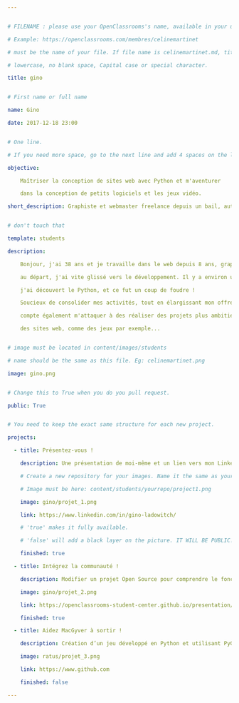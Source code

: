 ```yaml
---


# FILENAME : please use your OpenClassrooms's name, available in your url.

# Example: https://openclassrooms.com/membres/celinemartinet

# must be the name of your file. If file name is celinemartinet.md, title is celinemartinet.

# lowercase, no blank space, Capital case or special character.

title: gino


# First name or full name

name: Gino

date: 2017-12-18 23:00


# One line.

# If you need more space, go to the next line and add 4 spaces on the left, as in 'description'.

objective:

    Maîtriser la conception de sites web avec Python et m'aventurer

    dans la conception de petits logiciels et les jeux vidéo.

short_description: Graphiste et webmaster freelance depuis un bail, autodidacte. j'ai envie de passer à la vitesse supérieure.


# don't touch that

template: students

description:

    Bonjour, j'ai 38 ans et je travaille dans le web depuis 8 ans, graphiste

    au départ, j'ai vite glissé vers le développement. Il y a environ un an

    j'ai découvert le Python, et ce fut un coup de foudre !

    Soucieux de consolider mes activités, tout en élargissant mon offre, je

    compte également m'attaquer à des réaliser des projets plus ambitieux que

    des sites web, comme des jeux par exemple...


# image must be located in content/images/students

# name should be the same as this file. Eg: celinemartinet.png

image: gino.png


# Change this to True when you do you pull request.

public: True


# You need to keep the exact same structure for each new project.

projects:

  - title: Présentez-vous !

    description: Une présentation de moi-même et un lien vers mon LinkedIn.

    # Create a new repository for your images. Name it the same as your nickname and profile picture.

    # Image must be here: content/students/yourrepo/project1.png

    image: gino/projet_1.png

    link: https://www.linkedin.com/in/gino-ladowitch/

    # 'true' makes it fully available.

    # 'false' will add a black layer on the picture. IT WILL BE PUBLIC!

    finished: true

  - title: Intégrez la communauté !

    description: Modifier un projet Open Source pour comprendre le fonctionnement de Git, de Github et des pull requests.

    image: gino/projet_2.png

    link: https://openclassrooms-student-center.github.io/presentation/students/gino.html

    finished: true

  - title: Aidez MacGyver à sortir !

    description: Création d’un jeu développé en Python et utilisant PyGame.

    image: ratus/projet_3.png

    link: https://www.github.com

    finished: false

---
```


